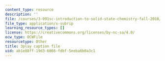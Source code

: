 ```yaml
---
content_type: resource
description: ''
file: /courses/3-091sc-introduction-to-solid-state-chemistry-fall-2010/ab1e88ff19d36066fdbf5eeba6b0a3c1_wyoFOdR64U8.srt
file_type: application/x-subrip
learning_resource_types: []
license: https://creativecommons.org/licenses/by-nc-sa/4.0/
ocw_type: OCWFile
resourcetype: Other
title: 3play caption file
uid: ab1e88ff-19d3-6066-fdbf-5eeba6b0a3c1
---
```

